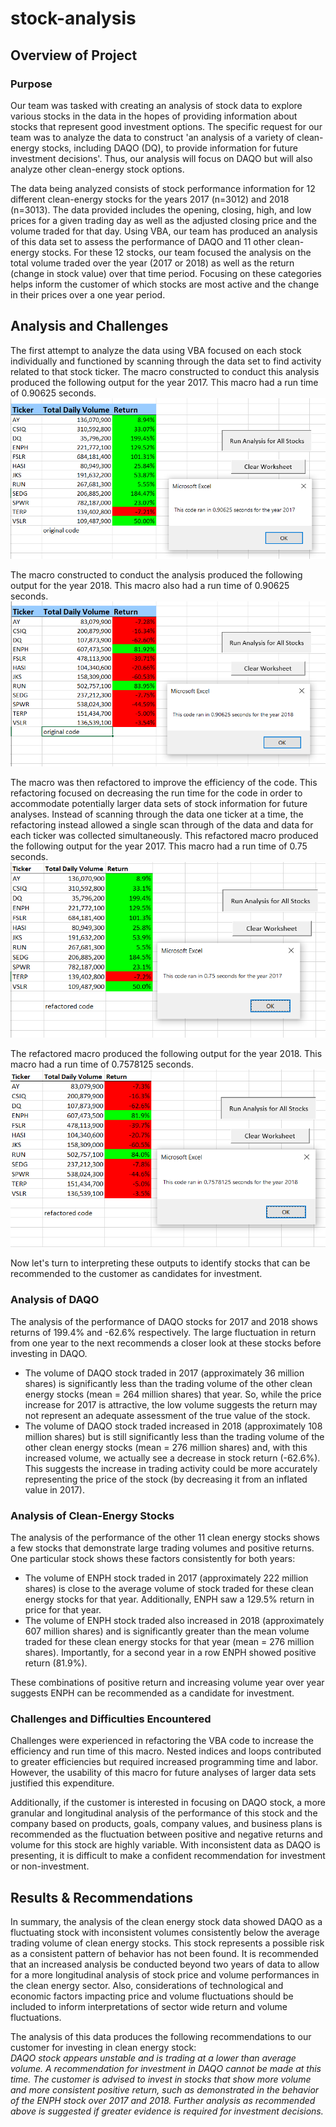 # stock-analysis

## Overview of Project

### Purpose

Our team was tasked with creating an analysis of stock data to explore various stocks in the data in the hopes of providing information about stocks that represent good investment options.  The specific request for our team was to analyze the data to construct 'an analysis of a variety of clean-energy stocks, including DAQO (DQ), to provide information for future investment decisions'.  Thus, our analysis will focus on DAQO but will also analyze other clean-energy stock options.

The data being analyzed consists of stock performance information for 12 different clean-energy stocks for the years 2017 (n=3012) and 2018 (n=3013). The data provided includes the opening, closing, high, and low prices for a given trading day as well as the adjusted closing price and the volume traded for that day. Using VBA, our team has produced an analysis of this data set to assess the performance of DAQO and 11 other clean-energy stocks. For these 12 stocks, our team focused the analysis on the total volume traded over the year (2017 or 2018) as well as the return (change in stock value) over that time period. Focusing on these categories helps inform the customer of which stocks are most active and the change in their prices over a one year period.

## Analysis and Challenges

The first attempt to analyze the data using VBA focused on each stock individually and functioned by scanning through the data set to find activity related to that stock ticker.  The macro constructed to conduct this analysis produced the following output for the year 2017.  This macro had a run time of 0.90625 seconds.  
![Clean Energy Stock Analysis_2017](Resources/VBA_Challenge_2017_originalcode.PNG)

The macro constructed to conduct the analysis produced the following output for the year 2018.  This macro also had a run time of 0.90625 seconds. 
![Clean Energy Stock Analysis_2018](Resources/VBA_Challenge_2018_originalcode.PNG)

The macro was then refactored to improve the efficiency of the code.  This refactoring focused on decreasing the run time for the code in order to accommodate potentially larger data sets of stock information for future analyses. Instead of scanning through the data one ticker at a time, the refactoring instead allowed a single scan through of the data and data for each ticker was collected simultaneously.  This refactored macro produced the following output for the year 2017.  This macro had a run time of 0.75 seconds.  
![Clean Energy Stock Analysis_2017_refactored](Resources/VBA_Challenge_2017_refactored.PNG)

The refactored macro produced the following output for the year 2018.  This macro had a run time of 0.7578125 seconds.  
![Clean Energy Stock Analysis_2018_refactored](Resources/VBA_Challenge_2018_refactored.PNG) 

Now let's turn to interpreting these outputs to identify stocks that can be recommended to the customer as candidates for investment.  

### Analysis of DAQO

The analysis of the performance of DAQO stocks for 2017 and 2018 shows returns of 199.4% and -62.6% respectively.  The large fluctuation in return from one year to the next recommends a closer look at these stocks before investing in DAQO.
* The volume of DAQO stock traded in 2017 (approximately 36 million shares) is significantly less than the trading volume of the other clean energy stocks (mean = 264 million shares) that year.  So, while the price increase for 2017 is attractive, the low volume suggests the return may not represent an adequate assessment of the true value of the stock.  
* The volume of DAQO stock traded increased in 2018 (approximately 108 million shares) but is still significantly less than the trading volume of the other clean energy stocks (mean = 276 million shares) and, with this increased volume, we actually see a decrease in stock return (-62.6%).  This suggests the increase in trading activity could be more accurately representing the price of the stock (by decreasing it from an inflated value in 2017).  

### Analysis of Clean-Energy Stocks

The analysis of the performance of the other 11 clean energy stocks shows a few stocks that demonstrate large trading volumes and positive returns. One particular stock shows these factors consistently for both years: 
*  The volume of ENPH stock traded in 2017 (approximately 222 million shares) is close to the average volume of stock traded for these clean energy stocks for that year.  Additionally, ENPH saw a 129.5% return in price for that year.  
*  The volume of ENPH stock traded also increased in 2018 (approximately 607 million shares) and is significantly greater than the mean volume traded for these clean energy stocks for that year (mean = 276 million shares).  Importantly, for a second year in a row ENPH showed positive return (81.9%).  

These combinations of positive return and increasing volume year over year suggests ENPH can be recommended as a candidate for investment.

### Challenges and Difficulties Encountered

Challenges were experienced in refactoring the VBA code to increase the efficiency and run time of this macro.  Nested indices and loops contributed to greater efficiencies but required increased programming time and labor.  However, the usability of this macro for future analyses of larger data sets justified this expenditure.   

Additionally, if the customer is interested in focusing on DAQO stock, a more granular and longitudinal analysis of the performance of this stock and the company based on products, goals, company values, and business plans is recommended as the fluctuation between positive and negative returns and volume for this stock are highly variable.  With inconsistent data as DAQO is presenting, it is difficult to make a confident recommendation for investment or non-investment.

## Results & Recommendations

In summary, the analysis of the clean energy stock data showed DAQO as a fluctuating stock with inconsistent volumes consistently below the average trading volume of clean energy stocks.  This stock represents a possible risk as a consistent pattern of behavior has not been found.  It is recommended that an increased analysis be conducted beyond two years of data to allow for a more longitudinal analysis of stock price and volume performances in the clean energy sector.  Also, considerations of technological and economic factors impacting price and volume fluctuations should be included to inform interpretations of sector wide return and volume fluctuations. 

The analysis of this data produces the following recommendations to our customer for investing in clean energy stock:  
*DAQO stock appears unstable and is trading at a lower than average volume.  A recommendation for investment in DAQO cannot be made at this time.  The customer is advised to invest in stocks that show more volume and more consistent positive return, such as demonstrated in the behavior of the ENPH stock over 2017 and 2018. Further analysis as recommended above is suggested if greater evidence is required for investment decisions.*
